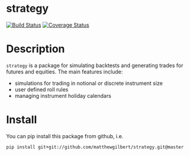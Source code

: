 # strategy
[![Build Status](https://travis-ci.org/matthewgilbert/strategy.svg?branch=master)](https://travis-ci.org/matthewgilbert/strategy)
[![Coverage Status](https://coveralls.io/repos/github/matthewgilbert/strategy/badge.svg?branch=master)](https://coveralls.io/github/matthewgilbert/strategy?branch=master)

# Description

`strategy` is a package for simulating backtests and generating trades for
futures and equities. The main features include:

- simulations for trading in notional or discrete instrument size
- user defined roll rules
- managing instrument holiday calendars

# Install

You can pip install this package from github, i.e.

```
pip install git+git://github.com/matthewgilbert/strategy.git@master
```
